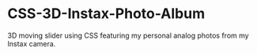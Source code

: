 # CSS-3D-Instax-Photo-Album
3D moving slider using CSS featuring my personal analog photos from my Instax camera.
